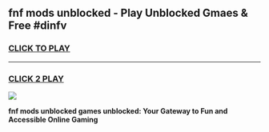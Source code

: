 
## fnf mods unblocked - Play Unblocked Gmaes & Free #dinfv
<h3>
<a href="https://news.freeplayer.one?title=fnf_mods_unblocked&ref=24F">CLICK TO PLAY</a></h3>
<hr>

<h3>
<a href="https://news.freeplayer.one?title=fnf_mods_unblocked&ref=24F">CLICK 2 PLAY</a>
  
</h3>

<a href="https://news.freeplayer.one?title=fnf_mods_unblocked&ref=24F/"><img src="https://clearcache.store/games.png"></a>


**fnf mods unblocked games unblocked: Your Gateway to Fun and Accessible Online Gaming**
